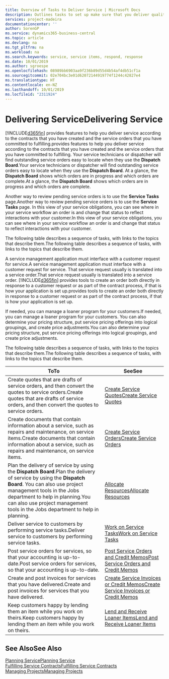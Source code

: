 ```yaml
---
title: Overview of Tasks to Deliver Service | Microsoft Docs
description: Outlines tasks to set up make sure that you deliver quality service and live up to agreements with customers.
services: project-madeira
documentationcenter: ''
author: SorenGP
ms.service: dynamics365-business-central
ms.topic: article
ms.devlang: na
ms.tgt_pltfrm: na
ms.workload: na
ms.search.keywords: service, service items, respond, response
ms.date: 10/01/2019
ms.author: sgroespe
ms.openlocfilehash: 08989bb6903aa9f236b89d55d4b54af4db51cf1a
ms.sourcegitcommit: 02e704bc3e01d62072144919774f1244c42827e4
ms.translationtype: HT
ms.contentlocale: en-NZ
ms.lasthandoff: 10/01/2019
ms.locfileid: "2311924"
---
```

# <a name="delivering-service"></a><span data-ttu-id="24709-103">Delivering Service</span><span class="sxs-lookup"><span data-stu-id="24709-103">Delivering Service</span></span>
[!INCLUDE[d365fin](includes/d365fin_md.md)] <span data-ttu-id="24709-104">provides features to help you deliver service according to the contracts that you have created and the service orders that you have committed to fulfilling.</span><span class="sxs-lookup"><span data-stu-id="24709-104">provides features to help you deliver service according to the contracts that you have created and the service orders that you have committed to fulfilling.</span></span> <span data-ttu-id="24709-105">Your service technicians or dispatcher will find outstanding service orders easy to locate when they use the **Dispatch Board**.</span><span class="sxs-lookup"><span data-stu-id="24709-105">Your service technicians or dispatcher will find outstanding service orders easy to locate when they use the **Dispatch Board**.</span></span> <span data-ttu-id="24709-106">At a glance, the **Dispatch Board** shows which orders are in progress and which orders are complete.</span><span class="sxs-lookup"><span data-stu-id="24709-106">At a glance, the **Dispatch Board** shows which orders are in progress and which orders are complete.</span></span>  
  
<span data-ttu-id="24709-107">Another way to review pending service orders is to use the **Service Tasks** page.</span><span class="sxs-lookup"><span data-stu-id="24709-107">Another way to review pending service orders is to use the **Service Tasks** page.</span></span> <span data-ttu-id="24709-108">In this view of your service obligations, you can see where in your service workflow an order is and change that status to reflect interactions with your customer.</span><span class="sxs-lookup"><span data-stu-id="24709-108">In this view of your service obligations, you can see where in your service workflow an order is and change that status to reflect interactions with your customer.</span></span>  
  
<span data-ttu-id="24709-109">The following table describes a sequence of tasks, with links to the topics that describe them.</span><span class="sxs-lookup"><span data-stu-id="24709-109">The following table describes a sequence of tasks, with links to the topics that describe them.</span></span>   

<span data-ttu-id="24709-110">A service management application must interface with a customer request for service.</span><span class="sxs-lookup"><span data-stu-id="24709-110">A service management application must interface with a customer request for service.</span></span> <span data-ttu-id="24709-111">That service request usually is translated into a service order.</span><span class="sxs-lookup"><span data-stu-id="24709-111">That service request usually is translated into a service order.</span></span> [!INCLUDE[d365fin](includes/d365fin_md.md)] <span data-ttu-id="24709-112">provides tools to create an order both directly in response to a customer request or as part of the contract process, if that is how your application is set up.</span><span class="sxs-lookup"><span data-stu-id="24709-112">provides tools to create an order both directly in response to a customer request or as part of the contract process, if that is how your application is set up.</span></span>  
  
<span data-ttu-id="24709-113">If needed, you can manage a loaner program for your customers.</span><span class="sxs-lookup"><span data-stu-id="24709-113">If needed, you can manage a loaner program for your customers.</span></span> <span data-ttu-id="24709-114">You can also determine your pricing structure, put service pricing offerings into logical groupings, and create price adjustments.</span><span class="sxs-lookup"><span data-stu-id="24709-114">You can also determine your pricing structure, put service pricing offerings into logical groupings, and create price adjustments.</span></span>  
  
<span data-ttu-id="24709-115">The following table describes a sequence of tasks, with links to the topics that describe them.</span><span class="sxs-lookup"><span data-stu-id="24709-115">The following table describes a sequence of tasks, with links to the topics that describe them.</span></span>   
  
|<span data-ttu-id="24709-116">**To**</span><span class="sxs-lookup"><span data-stu-id="24709-116">**To**</span></span>|<span data-ttu-id="24709-117">**See**</span><span class="sxs-lookup"><span data-stu-id="24709-117">**See**</span></span>|  
|------------|-------------|  
|<span data-ttu-id="24709-118">Create quotes that are drafts of service orders, and then convert the quotes to service orders.</span><span class="sxs-lookup"><span data-stu-id="24709-118">Create quotes that are drafts of service orders, and then convert the quotes to service orders.</span></span>|[<span data-ttu-id="24709-119">Create Service Quotes</span><span class="sxs-lookup"><span data-stu-id="24709-119">Create Service Quotes</span></span>](service-how-to-create-service-quotes.md)|
|<span data-ttu-id="24709-120">Create documents that contain information about a service, such as repairs and maintenance, on service items.</span><span class="sxs-lookup"><span data-stu-id="24709-120">Create documents that contain information about a service, such as repairs and maintenance, on service items.</span></span>|[<span data-ttu-id="24709-121">Create Service Orders</span><span class="sxs-lookup"><span data-stu-id="24709-121">Create Service Orders</span></span>](service-how-to-create-service-orders.md)|
|<span data-ttu-id="24709-122">Plan the delivery of service by using the **Dispatch Board**.</span><span class="sxs-lookup"><span data-stu-id="24709-122">Plan the delivery of service by using the **Dispatch Board**.</span></span> <span data-ttu-id="24709-123">You can also use project management tools in the Jobs department to help in planning.</span><span class="sxs-lookup"><span data-stu-id="24709-123">You can also use project management tools in the Jobs department to help in planning.</span></span>|[<span data-ttu-id="24709-124">Allocate Resources</span><span class="sxs-lookup"><span data-stu-id="24709-124">Allocate Resources</span></span>](service-how-to-allocate-resources.md)|  
|<span data-ttu-id="24709-125">Deliver service to customers by performing service tasks.</span><span class="sxs-lookup"><span data-stu-id="24709-125">Deliver service to customers by performing service tasks.</span></span>|[<span data-ttu-id="24709-126">Work on Service Tasks</span><span class="sxs-lookup"><span data-stu-id="24709-126">Work on Service Tasks</span></span>](service-how-to-work-on-service-tasks.md)|  
|<span data-ttu-id="24709-127">Post service orders for services, so that your accounting is up-to-date.</span><span class="sxs-lookup"><span data-stu-id="24709-127">Post service orders for services, so that your accounting is up-to-date.</span></span>|[<span data-ttu-id="24709-128">Post Service Orders and Credit Memos</span><span class="sxs-lookup"><span data-stu-id="24709-128">Post Service Orders and Credit Memos</span></span>](service-how-to-post-service-orders.md)|  
|<span data-ttu-id="24709-129">Create and post invoices for services that you have delivered.</span><span class="sxs-lookup"><span data-stu-id="24709-129">Create and post invoices for services that you have delivered.</span></span>|[<span data-ttu-id="24709-130">Create Service Invoices or Credit Memos</span><span class="sxs-lookup"><span data-stu-id="24709-130">Create Service Invoices or Credit Memos</span></span>](service-how-create-invoices.md)|  
|<span data-ttu-id="24709-131">Keep customers happy by lending them an item while you work on theirs.</span><span class="sxs-lookup"><span data-stu-id="24709-131">Keep customers happy by lending them an item while you work on theirs.</span></span>| [<span data-ttu-id="24709-132">Lend and Receive Loaner Items</span><span class="sxs-lookup"><span data-stu-id="24709-132">Lend and Receive Loaner Items</span></span>](service-how-to-lend-receive-loaners.md)|
  
## <a name="see-also"></a><span data-ttu-id="24709-133">See Also</span><span class="sxs-lookup"><span data-stu-id="24709-133">See Also</span></span>  
[<span data-ttu-id="24709-134">Planning Service</span><span class="sxs-lookup"><span data-stu-id="24709-134">Planning Service</span></span>](service-plan-service.md)  
[<span data-ttu-id="24709-135">Fulfilling Service Contracts</span><span class="sxs-lookup"><span data-stu-id="24709-135">Fulfilling Service Contracts</span></span>](service-fulfill-service-contracts.md)  
[<span data-ttu-id="24709-136">Managing Projects</span><span class="sxs-lookup"><span data-stu-id="24709-136">Managing Projects</span></span>](projects-manage-projects.md)  
